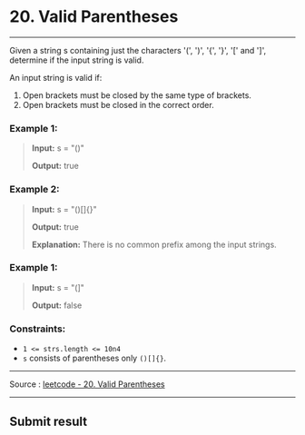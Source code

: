 # 20. Valid Parentheses

-- --

Given a string s containing just the characters '(', ')', '{', '}', '[' and ']', determine if the input string is valid.

An input string is valid if:

1. Open brackets must be closed by the same type of brackets.
2. Open brackets must be closed in the correct order.



### Example 1:

> **Input:** s = "()"
> 
> **Output:** true

### Example 2:

> **Input:** s = "()[]{}"
> 
> **Output:** true
> 
> **Explanation:** There is no common prefix among the input strings.

### Example 1:

> **Input:** s = "(]"
>
> **Output:** false

### Constraints:

* ```1 <= strs.length <= 10n4```
* ```s``` consists of parentheses only ```()[]{}```.

-- -- 
Source : [leetcode - 20. Valid Parentheses](https://leetcode.com/problems/valid-parentheses/)

-- --
## Submit result